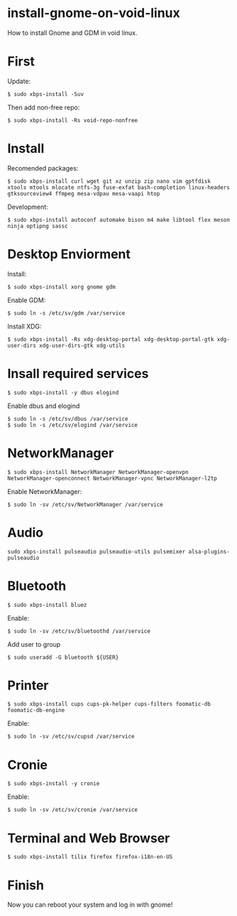 # install-gnome-on-void-linux
How to install Gnome and GDM in void linux.<br>

# First
Update:
```
$ sudo xbps-install -Suv
```
Then add non-free repo:
```
$ sudo xbps-install -Rs void-repo-nonfree 
```
# Install

Recomended packages:
```
$ sudo xbps-install curl wget git xz unzip zip nano vim gptfdisk xtools mtools mlocate ntfs-3g fuse-exfat bash-completion linux-headers gtksourceview4 ffmpeg mesa-vdpau mesa-vaapi htop
```
Development:
```
$ sudo xbps-install autoconf automake bison m4 make libtool flex meson ninja optipng sassc
```
# Desktop Enviorment
Install:
```
$ sudo xbps-install xorg gnome gdm
```
Enable GDM:
```
$ sudo ln -s /etc/sv/gdm /var/service
```
Install XDG:
```
$ sudo xbps-install -Rs xdg-desktop-portal xdg-desktop-portal-gtk xdg-user-dirs xdg-user-dirs-gtk xdg-utils
```
# Insall required services
```
$ sudo xbps-install -y dbus elogind
```
Enable dbus and elogind
```
$ sudo ln -s /etc/sv/dbus /var/service
$ sudo ln -s /etc/sv/elogind /var/service
```
# NetworkManager
```
$ sudo xbps-install NetworkManager NetworkManager-openvpn NetworkManager-openconnect NetworkManager-vpnc NetworkManager-l2tp
```
Enable NetworkManager:
```
$ sudo ln -sv /etc/sv/NetworkManager /var/service
```
# Audio
```
sudo xbps-install pulseaudio pulseaudio-utils pulsemixer alsa-plugins-pulseaudio
```
# Bluetooth
```
$ sudo xbps-install bluez
```
Enable:
```
$ sudo ln -sv /etc/sv/bluetoothd /var/service
```
Add user to group
```
$ sudo useradd -G bluetooth ${USER}
```
# Printer
```
$ sudo xbps-install cups cups-pk-helper cups-filters foomatic-db foomatic-db-engine
```
Enable:
```
$ sudo ln -sv /etc/sv/cupsd /var/service
```
# Cronie
```
$ sudo xbps-install -y cronie
```
Enable:
```
$ sudo ln -sv /etc/sv/cronie /var/service
```
# Terminal and Web Browser
```
$ sudo xbps-install tilix firefox firefox-i18n-en-US
```
# Finish
Now you can reboot your system and log in with gnome!
